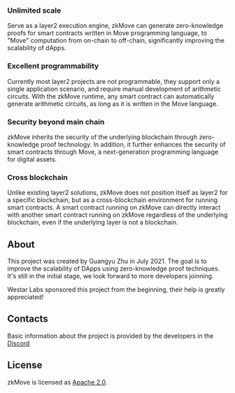 

### Unlimited scale

Serve as a layer2 execution engine, zkMove can generate zero-knowledge proofs for smart contracts written in Move programming language,  to "Move" computation from on-chain to off-chain, significantly improving the scalability of dApps.

### Excellent programmability

Currently most layer2 projects are not programmable, they support only a single application scenario, and require manual development of arithmetic circuits. With the zkMove runtime, any smart contract can automatically generate arithmetic circuits, as long as it is written in the Move language.

### Security beyond main chain

zkMove inherits the security of the underlying blockchain through zero-knowledge proof technology. In addition, it further enhances the security of smart contracts through Move, a next-generation programming language for digital assets.

### Cross blockchain

Unlike existing layer2 solutions, zkMove does not position itself as layer2 for a specific blockchain, but as a cross-blockchain environment for running smart contracts. A smart contract running on zkMove can directly interact with another smart contract running on zkMove regardless of the underlying blockchain, even if the underlying layer is not a blockchain.


## About

This project was created by Guangyu Zhu in July 2021. The goal is to improve the scalability of DApps using zero-knowledge proof techniques. It's still in the initial stage, we look forward to more developers joinning.

Westar Labs sponsored this project from the beginning, their help is greatly appreciated!


## Contacts

Basic information about the project is provided by the developers in the [Discord](https://discord.gg/hCTmEkABHn)


## License

zkMove is licensed as [Apache 2.0](./LICENSE).
